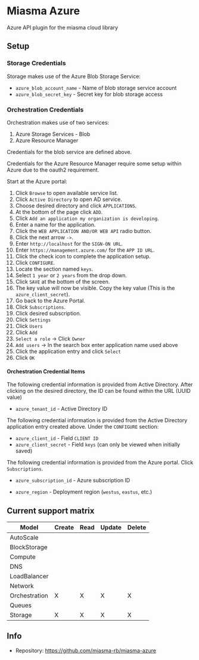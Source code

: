 # Miasma Azure

Azure API plugin for the miasma cloud library

## Setup

### Storage Credentials

Storage makes use of the Azure Blob Storage Service:

* `azure_blob_account_name` - Name of blob storage service account
* `azure_blob_secret_key` - Secret key for blob storage access

### Orchestration Credentials

Orchestration makes use of two services:

1. Azure Storage Services - Blob
2. Azure Resource Manager

Credentials for the blob service are defined above.

Credentials for the Azure Resource Manager require some setup
within Azure due to the oauth2 requirement.

Start at the Azure portal:

1. Click `Browse` to open available service list.
2. Click `Active Directory` to open AD service.
3. Choose desired directory and click `APPLICATIONS`.
4. At the bottom of the page click `ADD`.
5. Click `Add an application my organization is developing`.
6. Enter a name for the application.
7. Click the `WEB APPLICATION AND/OR WEB API` radio button.
8. Click the next arrow `->`.
9. Enter `http://localhost` for the `SIGN-ON URL`.
10. Enter `https://management.azure.com/` for the `APP ID URL`.
11. Click the check icon to complete the application setup.
12. Click `CONFIGURE`.
13. Locate the section named `keys`.
14. Select `1 year` or `2 years` from the drop down.
15. Click `SAVE` at the bottom of the screen.
16. The key value will now be visible. Copy the key value (This is the `azure_client_secret`).
17. Go back to the Azure Portal.
18. Click `Subscriptions`.
19. Click desired subscription.
20. Click `Settings`
21. Click `Users`
22. Click `Add`
23. `Select a role` -> Click `Owner`
24. `Add users` -> In the search box enter application name used above
25. Click the application entry and click `Select`
26. Click `OK`

#### Orchestration Credential Items

The following credential information is provided from Active Directory. After clicking
on the desired directory, the ID can be found within the URL (UUID value)

* `azure_tenant_id` - Active Directory ID

The following credential information is provided from the Active Directory application
entry created above. Under the `CONFIGURE` section:

* `azure_client_id` - Field `CLIENT ID`
* `azure_client_secret` - Field `keys` (can only be viewed when initially saved)

The following credential information is provided from the Azure portal. Click `Subscriptions`.

* `azure_subscription_id` - Azure subscription ID

* `azure_region` - Deployment region (`westus`, `eastus`, etc.)

## Current support matrix

|Model         |Create|Read|Update|Delete|
|--------------|------|----|------|------|
|AutoScale     |      |    |      |      |
|BlockStorage  |      |    |      |      |
|Compute       |      |    |      |      |
|DNS           |      |    |      |      |
|LoadBalancer  |      |    |      |      |
|Network       |      |    |      |      |
|Orchestration |  X   | X  |  X   |  X   |
|Queues        |      |    |      |      |
|Storage       |  X   | X  |  X   |  X   |

## Info
* Repository: https://github.com/miasma-rb/miasma-azure

